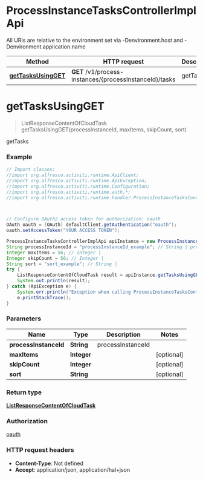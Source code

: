 # ProcessInstanceTasksControllerImplApi

All URIs are relative to the environment set via -Denvironment.host and -Denvironment.application.name

Method | HTTP request | Description
------------- | ------------- | -------------
[**getTasksUsingGET**](ProcessInstanceTasksControllerImplApi.md#getTasksUsingGET) | **GET** /v1/process-instances/{processInstanceId}/tasks | getTasks

<a name="getTasksUsingGET"></a>
# **getTasksUsingGET**
> ListResponseContentOfCloudTask getTasksUsingGET(processInstanceId, maxItems, skipCount, sort)

getTasks

### Example
```java
// Import classes:
//import org.alfresco.activiti.runtime.ApiClient;
//import org.alfresco.activiti.runtime.ApiException;
//import org.alfresco.activiti.runtime.Configuration;
//import org.alfresco.activiti.runtime.auth.*;
//import org.alfresco.activiti.runtime.handler.ProcessInstanceTasksControllerImplApi;



// Configure OAuth2 access token for authorization: oauth
OAuth oauth = (OAuth) defaultClient.getAuthentication("oauth");
oauth.setAccessToken("YOUR ACCESS TOKEN");

ProcessInstanceTasksControllerImplApi apiInstance = new ProcessInstanceTasksControllerImplApi();
String processInstanceId = "processInstanceId_example"; // String | processInstanceId
Integer maxItems = 56; // Integer | 
Integer skipCount = 56; // Integer | 
String sort = "sort_example"; // String | 
try {
    ListResponseContentOfCloudTask result = apiInstance.getTasksUsingGET(processInstanceId, maxItems, skipCount, sort);
    System.out.println(result);
} catch (ApiException e) {
    System.err.println("Exception when calling ProcessInstanceTasksControllerImplApi#getTasksUsingGET");
    e.printStackTrace();
}
```

### Parameters

Name | Type | Description  | Notes
------------- | ------------- | ------------- | -------------
 **processInstanceId** | **String**| processInstanceId |
 **maxItems** | **Integer**|  | [optional]
 **skipCount** | **Integer**|  | [optional]
 **sort** | **String**|  | [optional]

### Return type

[**ListResponseContentOfCloudTask**](ListResponseContentOfCloudTask.md)

### Authorization

[oauth](../README.md#oauth)

### HTTP request headers

 - **Content-Type**: Not defined
 - **Accept**: application/json, application/hal+json

